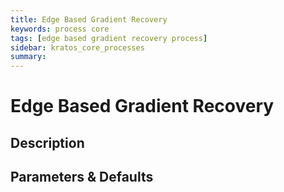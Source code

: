 ```yaml
---
title: Edge Based Gradient Recovery
keywords: process core
tags: [edge based gradient recovery process]
sidebar: kratos_core_processes
summary: 
---
```


# Edge Based Gradient Recovery

## Description

## Parameters & Defaults